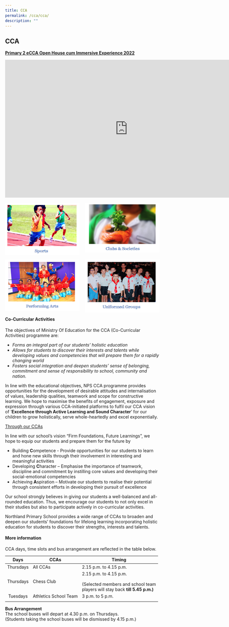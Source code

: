 ```yaml
---
title: CCA
permalink: /cca/cca/
description: ""
---
```

## CCA

**[Primary 2 eCCA Open House cum Immersive Experience 2022](https://youtu.be/bI4alg3Av4Q)**

<iframe width="800" height="450" src="https://www.youtube.com/embed/bI4alg3Av4Q" title="NPS eCCA Open House cum Immersive Experience 2022" frameborder="0" allow="accelerometer; autoplay; clipboard-write; encrypted-media; gyroscope; picture-in-picture; web-share" allowfullscreen=""></iframe>

<p><a href="https://www.ezhishi.net/CKPSebook2022/">
<img style="width:48%" align="left" src="/images/ccasports.jpg">
</a></p>

<p><a href="https://www.ezhishi.net/CKPSebook2022/">
<img style="width:48%" align="right" src="/images/ccaclubs.jpg">
</a></p>
<br clear="left">

<p><a href="https://www.ezhishi.net/CKPSebook2022/">
<img style="width:48%" align="left" src="/images/ccaperforming.jpg">
</a></p>

<p><a href="https://www.ezhishi.net/CKPSebook2022/">
<img style="width:48%" align="right" src="/images/ccauniformed.jpg">
</a></p>
<br clear="left">

#### Co-Curricular Activities

The objectives of Ministry Of Education for the CCA (Co-Curricular Activities) programme are:

* _Forms an integral part of our students’ holistic education_
* _Allows for students to discover their interests and talents while developing values and competencies that will prepare them for a rapidly changing world_
* _Fosters social integration and deepen students’ sense of belonging, commitment and sense of responsibility to school, community and nation._

In line with the educational objectives, NPS CCA programme provides opportunities for the development of desirable attitudes and internalisation of values, leadership qualities, teamwork and scope for constructive learning. We hope to maximise the benefits of engagement, exposure and expression through various CCA-initiated platforms to fulfil our CCA vision of ‘**Excellence through Active Learning and Sound Character**’ for our children to grow holistically, serve whole-heartedly and excel exponentially.

<u>Through our CCAs</u>

In line with our school’s vision “Firm Foundations, Future Learnings”, we hope to equip our students and prepare them for the future by

* Building&nbsp;**C**ompetence - Provide opportunities for our students to learn and hone new skills through their involvement in interesting and meaningful activities
* Developing&nbsp;**C**haracter – Emphasise the importance of teamwork, discipline and commitment by instilling core values and developing their social-emotional competencies
* Achieving&nbsp;**A**spiration – Motivate our students to realise their potential through consistent efforts in developing their pursuit of excellence

Our school strongly believes in giving our students a well-balanced and all-rounded education. Thus, we encourage our students to not only excel in their studies but also to participate actively in co-curricular activities.&nbsp;

Northland Primary School provides a wide range of CCAs to broaden and deepen our students’ foundations for lifelong learning incorporating holistic education for students to discover their strengths, interests and talents.

#### More information

CCA days, time slots and bus arrangement are reflected in the table below.

| **Days**  | **CCAs**  | **Timing**  |
|:-:|---|---|
| Thursdays  | All CCAs  | 2.15 p.m. to 4.15 p.m.  |
| Thursdays  | Chess Club  | 2.15 p.m. to 4.15 p.m. <br><br>(Selected members and school team <br>players will stay back&nbsp;**till 5.45 p.m.)**  |
| Tuesdays  | Athletics School Team  | 3 p.m. to 5 p.m.  |
|   |   |   |

**Bus Arrangement**<br>
The school buses will depart at&nbsp;4.30 p.m. on Thursdays.<br>(Students taking the school buses will be dismissed by 4.15 p.m.)